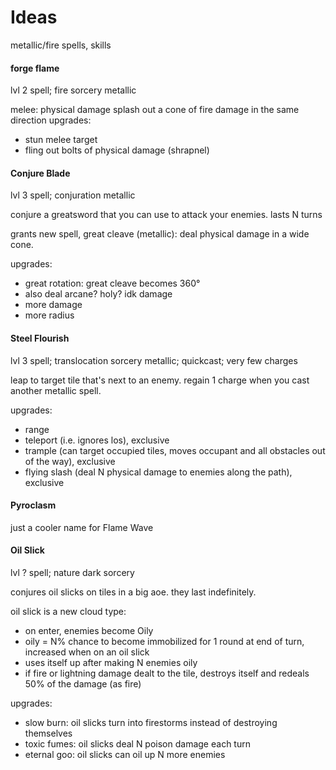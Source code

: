 # Ideas

metallic/fire spells, skills

#### forge flame
lvl 2 spell; fire sorcery metallic

melee: physical damage
splash out a cone of fire damage in the same direction
upgrades:
- stun melee target
- fling out bolts of physical damage (shrapnel)

#### Conjure Blade
lvl 3 spell; conjuration metallic

conjure a greatsword that you can use to attack your enemies. lasts N turns

grants new spell, great cleave (metallic): deal physical damage in a wide cone.

upgrades:
- great rotation: great cleave becomes 360°
- also deal arcane? holy? idk damage
- more damage
- more radius

#### Steel Flourish
lvl 3 spell; translocation sorcery metallic; quickcast; very few charges

leap to target tile that's next to an enemy. regain 1 charge when you cast another metallic spell.

upgrades:
- range
- teleport (i.e. ignores los), exclusive
- trample (can target occupied tiles, moves occupant and all obstacles out of the way), exclusive
- flying slash (deal N physical damage to enemies along the path), exclusive

#### Pyroclasm

just a cooler name for Flame Wave

#### Oil Slick
lvl ? spell; nature dark sorcery

conjures oil slicks on tiles in a big aoe. they last indefinitely.

oil slick is a new cloud type:
- on enter, enemies become Oily
- oily = N% chance to become immobilized for 1 round at end of turn, increased when on an oil slick
- uses itself up after making N enemies oily
- if fire or lightning damage dealt to the tile, destroys itself and redeals 50% of the damage (as fire)

upgrades:
- slow burn: oil slicks turn into firestorms instead of destroying themselves
- toxic fumes: oil slicks deal N poison damage each turn
- eternal goo: oil slicks can oil up N more enemies

